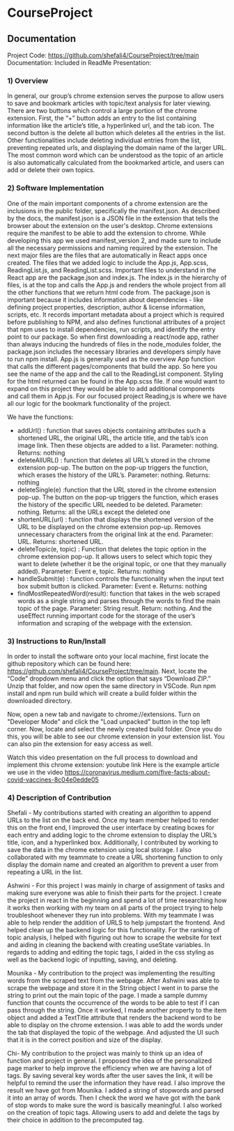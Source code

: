 # CourseProject

## Documentation

Project Code: https://github.com/shefali4/CourseProject/tree/main
Documentation: Included in ReadMe
Presentation: <link>


### 1) Overview

In general, our group’s chrome extension serves the purpose to allow users to save and bookmark articles with topic/text analysis for later viewing. There are two buttons which control a large portion of the chrome extension. First, the “+” button adds an entry to the list containing information like the article’s title, a hyperlinked url, and the tab icon. The second button is the delete all button which deletes all the entries in the list. Other functionalities include deleting individual entries from the list, preventing repeated urls, and displaying the domain name of the larger URL. The most common word which can be understood as the topic of an article is also automatically calculated from the bookmarked article, and users can add or delete their own topics.


### 2) Software Implementation

One of the main important components of a chrome extension are the inclusions in the public folder, specifically the manifest.json. As described by the docs, the manifest.json is a JSON file in the extension that tells the browser about the extension on the user's desktop. Chrome extensions require the manifest to be able to add the extension to chrome.  While developing this app we used manifest_version 2, and made sure to include all the necessary permissions and naming required by the extension.
The next major files are the files that are automatically in React apps once created. The files that we added logic to include the App.js, App.scss, ReadingList.js, and ReadingList.scss. Important files to understand in the React app are the package.json and index.js. The index.js in the hierarchy of files, is at the top and calls the App.js and renders the whole project from all the other functions that we return html code from. The package.json is important because it includes information about dependencies - like defining project properties, description, author & license information, scripts, etc. It records important metadata about a project which is required before publishing to NPM, and also defines functional attributes of a project that npm uses to install dependencies, run scripts, and identify the entry point to our package. So when first downloading a react/node app, rather than always inducing the hundreds of files in the node_modules folder, the package.json includes the necessary libraries and developers simply have to run npm install.
App.js is generally used as the overview App function that calls the different pages/components that build the app. So here you see the name of the app and the call to the ReadingList component. Styling for the html returned can be found in the App.scss file. If one would want to expand on this project they would be able to add additional components and call them in App.js. For our focused project Reading,js is where we have all our logic for the bookmark functionality of the project. 

We have the functions:
* addUrl() : function that saves objects containing attributes such a shortened URL, the original URL, the article title, and the tab’s icon image link. Then these objects are added to a list. Parameter: nothing. Returns: nothing
* deleteAllURL() : function that deletes all URL’s stored in the chrome extension pop-up. The button on the pop-up triggers the function, which erases the history of the URL’s. Parameter: nothing. Returns: nothing
* deleteSingle(e) :function that the URL stored in the chrome extension pop-up. The button on the pop-up triggers the function, which erases the history of the specific URL needed to be deleted. Parameter: nothing. Returns: all the URLs except the deleted one
* shortenURL(url) : function that displays the shortened version of the URL to be displayed on the chrome extension pop-up. Removes unnecessary characters from the original link at the end. Parameter: URL. Returns: shortened URL.
* deleteTopic(e, topic) : Function that deletes the topic option in the chrome extension pop-up. It allows users to select which topic they want to delete (whether it be the original topic, or one that they manually added). Parameter: Event e, topic. Returns: nothing
* handleSubmit(e) :  function controls the functionality when the input text box submit button is clicked. Parameter: Event e. Returns: nothing
* findMostRepeatedWord(result): function that takes in the web scraped words as a single string and parses through the words to find the main topic of the page. Parameter: String result. Return: nothing. 
And the useEffect running important code for the storage of the user’s information and scraping of the webpage with the extension.



### 3) Instructions to Run/Install

In order to install the software onto your local machine, first locate the github repository which can be found here: https://github.com/shefali4/CourseProject/tree/main. Next, locate the “Code” dropdown menu and click the option that says “Download ZIP.” Unzip that folder, and now open the same directory in VSCode. Run npm install and npm run build which will create a build folder within the downloaded directory.

Now, open a new tab and navigate to chrome://extensions. Turn on "Developer Mode" and click the "Load unpacked" button in the top left corner. Now, locate and select the newly created build folder. Once you do this, you will be able to see our chrome extension in your extension list. You can also pin the extension for easy access as well.

Watch this video presentation on the full process to download and implement this chrome extension:  youtube link
Here is the example article we use in the video https://coronavirus.medium.com/five-facts-about-covid-vaccines-8c04e0edde05


### 4) Description of Contribution
Shefali - My contributions started with creating an algorithm to append URLs to the list on the back end. Once my team member helped to render this on the front end, I improved the user interface by creating boxes for each entry and adding logic to the chrome extension to display the URL’s title, icon, and a hyperlinked box. Additionally, I contributed by working to save the data in the chrome extension using local storage. I also collaborated with my teammate to create a URL shortening function to only display the domain name and created an algorithm to prevent a user from repeating a URL in the list.

Ashwini - For this project I was mainly in charge of assignment of tasks and making sure everyone was able to finish their parts for the project. I create the project in react in the beginning and spend a lot of time researching how it works then working with my team on all parts of the project trying to help troubleshoot whenever they run into problems. With my teammate I was able to help render the addition of URLS to help jumpstart the frontend. And helped clean up the backend logic for this functionality. For the ranking of topic analysis, I helped with figuring out how to scrape the website for text and aiding in cleaning  the backend with creating useState variables. In regards to adding and editing the topic tags, I aided in the css styling as well as the backend logic of inputting, saving, and deleting.

Mounika - My contribution to the project was implementing the resulting words from the scraped text from the webpage. After Ashwini was able to scrape the webpage and store it in the String object I went in to parse the string to print out the main topic of the page. I made a sample dummy function that counts the occurrence of the words to be able to test if I can pass through the string. Once it worked, I made another property to the item object and added a TextTitle attribute that renders the backend word to be able to display on the chrome extension. I was able to add the words under the tab that displayed the topic of the webpage. And adjusted the UI such that it is in the correct position and size of the display.

Chi- My contribution to the project was mainly to think up an idea of function and project in general. I proposed the idea of the personalized page marker to help improve the efficiency when we are having a lot of tags. By saving several key words after the user saves the link, it will be helpful to remind the user the information they have read. I also improve the result we have got from Mounika. I added a string of stopwords and parsed it into an array of words. Then I check the word we have got with the bank of stop words to make sure the word is basically meaningful.  I also worked on the creation of topic tags. Allowing users to add and delete the tags by their choice in addition to the precomputed tag.


